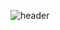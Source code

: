 ![header](https://capsule-render.vercel.app/api?type=cylinder&color=auto&height=300&section=header&text=seugngmi%20Kim&fontSize=90)


<!--

-->
